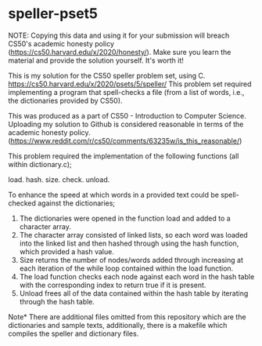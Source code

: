 # speller-pset5
NOTE: Copying this data and using it for your submission will breach CS50's academic honesty policy (https://cs50.harvard.edu/x/2020/honesty/). Make sure you learn the material and provide the solution yourself. It's worth it!

This is my solution for the CS50 speller problem set, using C. https://cs50.harvard.edu/x/2020/psets/5/speller/ This problem set required implementing a program that spell-checks a file (from a list of words, i.e., the dictionaries provided by CS50).

This was produced as a part of CS50 - Introduction to Computer Science. Uploading my solution to Github is considered reasonable in terms of the academic honesty policy. (https://www.reddit.com/r/cs50/comments/63235w/is_this_reasonable/)

This problem required the implementation of the following functions (all within dictionary.c);

load.
hash.
size.
check.
unload.

To enhance the speed at which words in a provided text could be spell-checked against the dictionaries;

1. The dictionaries were opened in the function load and added to a character array.
2. The character array consisted of linked lists, so each word was loaded into the linked list and then hashed through using the hash function, which provided a hash value.
3. Size returns the number of nodes/words added through increasing at each iteration of the while loop contained within the load function.
4. The load function checks each node against each word in the hash table with the corresponding index to return true if it is present.
5. Unload frees all of the data contained within the hash table by iterating through the hash table.

Note* There are additional files omitted from this repository which are the dictionaries and sample texts, additionally, there is a makefile which compiles the speller and dictionary files.
